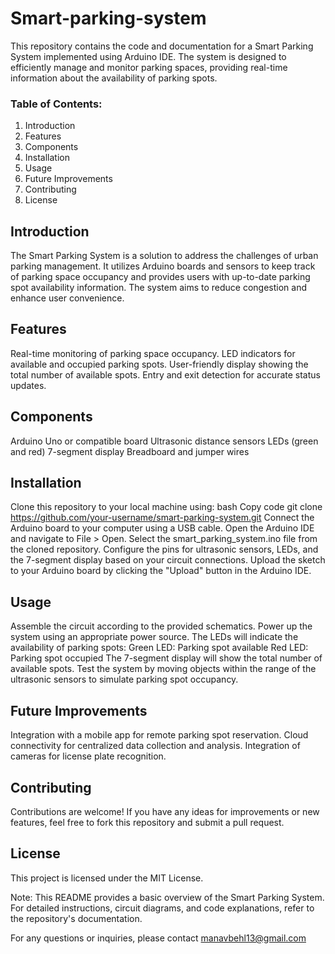 # Smart-parking-system
This repository contains the code and documentation for a Smart Parking System implemented using Arduino IDE. The system is designed to efficiently manage and monitor parking spaces, providing real-time information about the availability of parking spots.

### Table of Contents: 
1. Introduction
2. Features
3. Components
4. Installation
5. Usage
6. Future Improvements
7. Contributing
8. License 

## Introduction

The Smart Parking System is a solution to address the challenges of urban parking management. It utilizes Arduino boards and sensors to keep track of parking space occupancy and provides users with up-to-date parking spot availability information. The system aims to reduce congestion and enhance user convenience.

## Features

Real-time monitoring of parking space occupancy.
LED indicators for available and occupied parking spots.
User-friendly display showing the total number of available spots.
Entry and exit detection for accurate status updates.

## Components

Arduino Uno or compatible board
Ultrasonic distance sensors
LEDs (green and red)
7-segment display
Breadboard and jumper wires

## Installation

Clone this repository to your local machine using:
bash
Copy code
git clone https://github.com/your-username/smart-parking-system.git
Connect the Arduino board to your computer using a USB cable.
Open the Arduino IDE and navigate to File > Open. Select the smart_parking_system.ino file from the cloned repository.
Configure the pins for ultrasonic sensors, LEDs, and the 7-segment display based on your circuit connections.
Upload the sketch to your Arduino board by clicking the "Upload" button in the Arduino IDE.

## Usage

Assemble the circuit according to the provided schematics.
Power up the system using an appropriate power source.
The LEDs will indicate the availability of parking spots:
Green LED: Parking spot available
Red LED: Parking spot occupied
The 7-segment display will show the total number of available spots.
Test the system by moving objects within the range of the ultrasonic sensors to simulate parking spot occupancy.

## Future Improvements

Integration with a mobile app for remote parking spot reservation.
Cloud connectivity for centralized data collection and analysis.
Integration of cameras for license plate recognition.

## Contributing

Contributions are welcome! If you have any ideas for improvements or new features, feel free to fork this repository and submit a pull request.

## License

This project is licensed under the MIT License.

Note: This README provides a basic overview of the Smart Parking System. For detailed instructions, circuit diagrams, and code explanations, refer to the repository's documentation.

For any questions or inquiries, please contact manavbehl13@gmail.com
